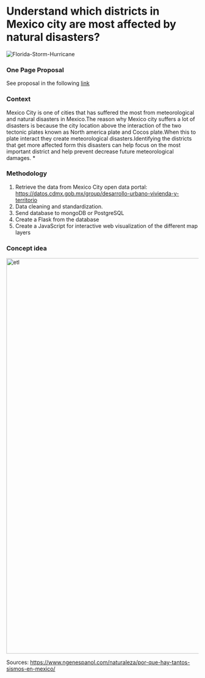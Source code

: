 # Understand which districts in Mexico city are most affected by natural disasters?
![Florida-Storm-Hurricane](https://user-images.githubusercontent.com/67658859/127678541-614f704e-a339-400f-82a2-80aef5e9345b.jpeg)
### One Page Proposal
See proposal in the following [link](https://docs.google.com/document/d/1WIOOm4lWvFd_a9CCHu4QNSxHMevvZVGi5_qcfAHP77A/edit?usp=sharing)
### Context
Mexico City is one of cities that has suffered the most from meteorological and natural disasters in Mexico.The reason why Mexico city suffers a lot of disasters is because the city location above the interaction of the two tectonic plates known as North america plate and Cocos plate.When this to plate interact they create meteorological disasters.Identifying the districts that get more affected form this disasters can help focus on the most important district and help prevent decrease future meteorological damages. *

### Methodology
1) Retrieve the data from Mexico City open data portal: https://datos.cdmx.gob.mx/group/desarrollo-urbano-vivienda-y-territorio
2) Data cleaning and standardization. 
3) Send database to mongoDB or PostgreSQL
4) Create a Flask from the database
5) Create a JavaScript for interactive web visualization of the different map layers

### Concept idea
<img width="1036" alt="etl" src="https://user-images.githubusercontent.com/67658859/127682235-1342d55f-0421-46c8-bab8-2e154d538559.png">




Sources:
https://www.ngenespanol.com/naturaleza/por-que-hay-tantos-sismos-en-mexico/
